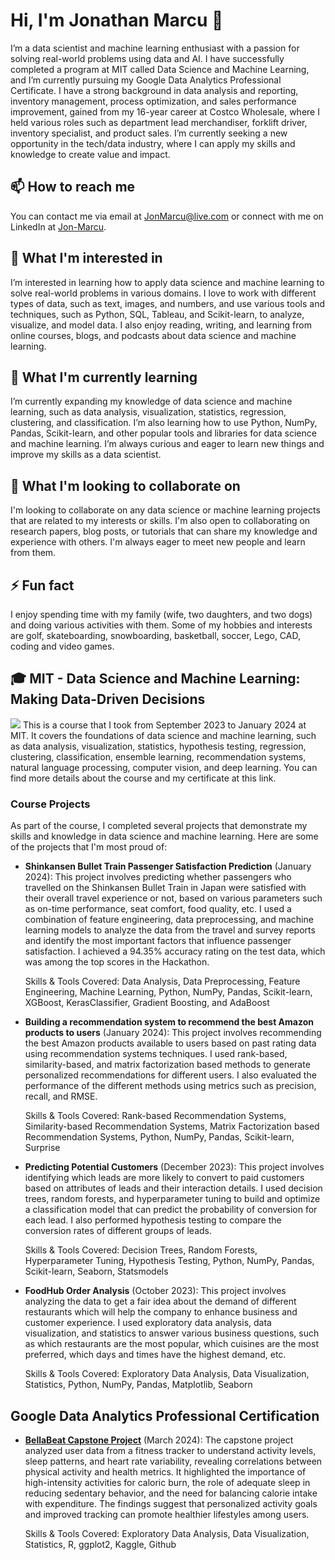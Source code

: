# Hi, I'm Jonathan Marcu 👋

I’m a data scientist and machine learning enthusiast with a passion for solving real-world problems using data and AI. I have successfully completed a program at MIT called Data Science and Machine Learning, and I’m currently pursuing my Google Data Analytics Professional Certificate. I have a strong background in data analysis and reporting, inventory management, process optimization, and sales performance improvement, gained from my 16-year career at Costco Wholesale, where I held various roles such as department lead merchandiser, forklift driver, inventory specialist, and product sales. I’m currently seeking a new opportunity in the tech/data industry, where I can apply my skills and knowledge to create value and impact.

## 📫 How to reach me

You can contact me via email at JonMarcu@live.com or connect with me on LinkedIn at [Jon-Marcu](https://www.linkedin.com/in/jon-marcu).

## 👀 What I'm interested in

I’m interested in learning how to apply data science and machine learning to solve real-world problems in various domains. I love to work with different types of data, such as text, images, and numbers, and use various tools and techniques, such as Python, SQL, Tableau, and Scikit-learn, to analyze, visualize, and model data. I also enjoy reading, writing, and learning from online courses, blogs, and podcasts about data science and machine learning.

## 🌱 What I'm currently learning

I’m currently expanding my knowledge of data science and machine learning, such as data analysis, visualization, statistics, regression, clustering, and classification. I’m also learning how to use Python, NumPy, Pandas, Scikit-learn, and other popular tools and libraries for data science and machine learning. I’m always curious and eager to learn new things and improve my skills as a data scientist.

## 💞️ What I'm looking to collaborate on

I'm looking to collaborate on any data science or machine learning projects that are related to my interests or skills. I'm also open to collaborating on research papers, blog posts, or tutorials that can share my knowledge and experience with others. I'm always eager to meet new people and learn from them.

## ⚡ Fun fact

I enjoy spending time with my family (wife, two daughters, and two dogs) and doing various activities with them. Some of my hobbies and interests are golf, skateboarding, snowboarding, basketball, soccer, Lego, CAD, coding and video games.

## 🎓 MIT - Data Science and Machine Learning: Making Data-Driven Decisions
![](https://d9jmtjs5r4cgq.cloudfront.net/CertificateAndTranscript/102980/original/JONATHAN_MARCU_certificate20240123-949-1cbxd4k.jpg)
This is a course that I took from September 2023 to January 2024 at MIT. It covers the foundations of data science and machine learning, such as data analysis, visualization, statistics, hypothesis testing, regression, clustering, classification, ensemble learning, recommendation systems, natural language processing, computer vision, and deep learning. You can find more details about the course and my certificate at this link.

### Course Projects

As part of the course, I completed several projects that demonstrate my skills and knowledge in data science and machine learning. Here are some of the projects that I'm most proud of:

- **Shinkansen Bullet Train Passenger Satisfaction Prediction** (January 2024): This project involves predicting whether passengers who travelled on the Shinkansen Bullet Train in Japan were satisfied with their overall travel experience or not, based on various parameters such as on-time performance, seat comfort, food quality, etc. I used a combination of feature engineering, data preprocessing, and machine learning models to analyze the data from the travel and survey reports and identify the most important factors that influence passenger satisfaction. I achieved a 94.35% accuracy rating on the test data, which was among the top scores in the Hackathon.

  Skills & Tools Covered: Data Analysis, Data Preprocessing, Feature Engineering, Machine Learning, Python, NumPy, Pandas, Scikit-learn, XGBoost, KerasClassifier, Gradient Boosting, and AdaBoost

- **Building a recommendation system to recommend the best Amazon products to users** (January 2024): This project involves recommending the best Amazon products available to users based on past rating data using recommendation systems techniques. I used rank-based, similarity-based, and matrix factorization based methods to generate personalized recommendations for different users. I also evaluated the performance of the different methods using metrics such as precision, recall, and RMSE.

  Skills & Tools Covered: Rank-based Recommendation Systems, Similarity-based Recommendation Systems, Matrix Factorization based Recommendation Systems, Python, NumPy, Pandas, Scikit-learn, Surprise

- **Predicting Potential Customers** (December 2023): This project involves identifying which leads are more likely to convert to paid customers based on attributes of leads and their interaction details. I used decision trees, random forests, and hyperparameter tuning to build and optimize a classification model that can predict the probability of conversion for each lead. I also performed hypothesis testing to compare the conversion rates of different groups of leads.

  Skills & Tools Covered: Decision Trees, Random Forests, Hyperparameter Tuning, Hypothesis Testing, Python, NumPy, Pandas, Scikit-learn, Seaborn, Statsmodels

- **FoodHub Order Analysis** (October 2023): This project involves analyzing the data to get a fair idea about the demand of different restaurants which will help the company to enhance business and customer experience. I used exploratory data analysis, data visualization, and statistics to answer various business questions, such as which restaurants are the most popular, which cuisines are the most preferred, which days and times have the highest demand, etc.

  Skills & Tools Covered: Exploratory Data Analysis, Data Visualization, Statistics, Python, NumPy, Pandas, Matplotlib, Seaborn

## Google Data Analytics Professional Certification

- **[BellaBeat Capstone Project](https://www.kaggle.com/code/jonmarcu/bellabeat-analysis)** (March 2024): The capstone project analyzed user data from a fitness tracker to understand activity levels, sleep patterns, and heart rate variability, revealing correlations between physical activity and health metrics. It highlighted the importance of high-intensity activities for caloric burn, the role of adequate sleep in reducing sedentary behavior, and the need for balancing calorie intake with expenditure. The findings suggest that personalized activity goals and improved tracking can promote healthier lifestyles among users.

  Skills & Tools Covered: Exploratory Data Analysis, Data Visualization, Statistics, R, ggplot2, Kaggle, Github
